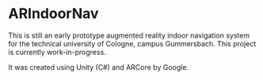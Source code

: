 # ARIndoorNav
This is still an early prototype augmented reality indoor navigation system for the technical university of Cologne, campus Gummersbach. 
This project is currently work-in-progress.

It was created using Unity (C#) and ARCore by Google.
